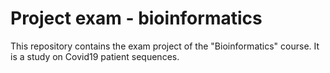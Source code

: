 # Project exam - bioinformatics
This repository contains the exam project of the "Bioinformatics" course. It is a study on Covid19 patient sequences.
